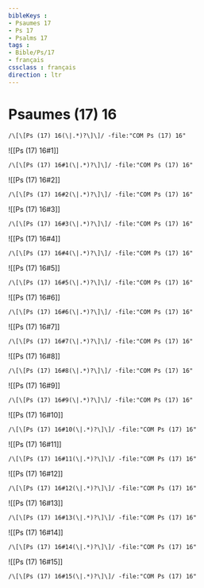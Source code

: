 ```yaml
---
bibleKeys : 
- Psaumes 17
- Ps 17
- Psalms 17
tags : 
- Bible/Ps/17
- français
cssclass : français
direction : ltr
---
```


# Psaumes (17) 16

```query
/\[\[Ps (17) 16(\|.*)?\]\]/ -file:"COM Ps (17) 16"
```



![[Ps (17) 16#1]]

```query
/\[\[Ps (17) 16#1(\|.*)?\]\]/ -file:"COM Ps (17) 16"
```

![[Ps (17) 16#2]]

```query
/\[\[Ps (17) 16#2(\|.*)?\]\]/ -file:"COM Ps (17) 16"
```

![[Ps (17) 16#3]]

```query
/\[\[Ps (17) 16#3(\|.*)?\]\]/ -file:"COM Ps (17) 16"
```

![[Ps (17) 16#4]]

```query
/\[\[Ps (17) 16#4(\|.*)?\]\]/ -file:"COM Ps (17) 16"
```

![[Ps (17) 16#5]]

```query
/\[\[Ps (17) 16#5(\|.*)?\]\]/ -file:"COM Ps (17) 16"
```

![[Ps (17) 16#6]]

```query
/\[\[Ps (17) 16#6(\|.*)?\]\]/ -file:"COM Ps (17) 16"
```

![[Ps (17) 16#7]]

```query
/\[\[Ps (17) 16#7(\|.*)?\]\]/ -file:"COM Ps (17) 16"
```

![[Ps (17) 16#8]]

```query
/\[\[Ps (17) 16#8(\|.*)?\]\]/ -file:"COM Ps (17) 16"
```

![[Ps (17) 16#9]]

```query
/\[\[Ps (17) 16#9(\|.*)?\]\]/ -file:"COM Ps (17) 16"
```

![[Ps (17) 16#10]]

```query
/\[\[Ps (17) 16#10(\|.*)?\]\]/ -file:"COM Ps (17) 16"
```

![[Ps (17) 16#11]]

```query
/\[\[Ps (17) 16#11(\|.*)?\]\]/ -file:"COM Ps (17) 16"
```

![[Ps (17) 16#12]]

```query
/\[\[Ps (17) 16#12(\|.*)?\]\]/ -file:"COM Ps (17) 16"
```

![[Ps (17) 16#13]]

```query
/\[\[Ps (17) 16#13(\|.*)?\]\]/ -file:"COM Ps (17) 16"
```

![[Ps (17) 16#14]]

```query
/\[\[Ps (17) 16#14(\|.*)?\]\]/ -file:"COM Ps (17) 16"
```

![[Ps (17) 16#15]]

```query
/\[\[Ps (17) 16#15(\|.*)?\]\]/ -file:"COM Ps (17) 16"
```

